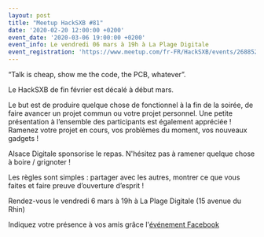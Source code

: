 ```yaml
---
layout: post
title: "Meetup HackSXB #81"
date: '2020-02-20 12:00:00 +0200'
event_date: '2020-03-06 19:00:00 +0200'
event_info: Le vendredi 06 mars à 19h à La Plage Digitale
event_registration: 'https://www.meetup.com/fr-FR/HackSXB/events/268852819/'
---
```


“Talk is cheap, show me the code, the PCB, whatever”.

Le HackSXB de fin février est décalé à début mars.

Le but est de produire quelque chose de fonctionnel à la fin de la soirée, de faire avancer un projet commun ou votre projet personnel. Une petite présentation à l’ensemble des participants est également appréciée ! Ramenez votre projet en cours, vos problèmes du moment, vos nouveaux gadgets !

Alsace Digitale sponsorise le repas. N'hésitez pas à ramener quelque chose à boire / grignoter !

Les règles sont simples : partager avec les autres, montrer ce que vous faites et faire preuve d’ouverture d’esprit !

Rendez-vous le vendredi 6 mars à 19h à La Plage Digitale (15 avenue du Rhin)

Indiquez votre présence à vos amis grâce l'[événement Facebook](https://www.facebook.com/events/655737651862195/)
